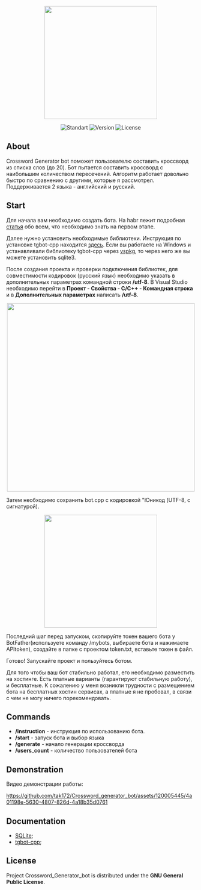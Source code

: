 <p align="center">
      <img src="https://i.ibb.co/6XWhQY9/logo.png" width="300">
</p>

<p align="center">
   <img src="https://img.shields.io/badge/Visual_Studio_2022-ISO_C%2B%2B_2020-yellow?logo=VisualStudio" alt="Standart">
   <img src="https://img.shields.io/badge/Crossword_generator_bot-v1.0-yellow" alt="Version">
   <img src="https://img.shields.io/badge/GNU%20General-Public%20License-yellow" alt="License">
</p>

## About

Crossword Generator bot поможет пользователю составить кроссворд из списка слов (до 20). Бот пытается составить кроссворд с наибольшим количеством пересечений. Алгоритм работает довольно быстро по сравнению с другими, которые я рассмотрел. Поддерживается 2 языка - английский и русский.

## Start

Для начала вам необходимо создать бота. На habr лежит подробная [статья](https://habr.com/ru/articles/543676/) обо всем, что необходимо знать на первом этапе.

Далее нужно установить необходимые библиотеки. Инструкция по установке tgbot-cpp находится [здесь](https://github.com/reo7sp/tgbot-cpp#tgbot-cpp). Если вы работаете на Windows и устанавливали библиотеку tgbot-cpp через [vspkg](https://github.com/microsoft/vcpkg), то через него же вы можете установить sqlite3.

После создания проекта и проверки подключения библиотек, для совместимости кодировок (русский язык) необходимо указать в дополнительных параметрах командной строки **/utf-8**. В Visual Studio необходимо перейти в **Проект - Свойства - С/С++ - Командная строка** и в **Дополнительных параметрах** написать **/utf-8**.

<p align="center"><img src="https://i.ibb.co/yytqbpT/image.png" width="500">
</p>

Затем необходимо сохранить bot.cpp с кодировкой "Юникод (UTF-8, с сигнатурой).

<p align="center">
<img src="https://i.ibb.co/3MPF8sZ/image.png" width="300">
</p>

Последний шаг перед запуском, скопируйте токен вашего бота у BotFather(используете команду /mybots, выбираете бота и нажимаете APItoken), создайте в папке с проектом token.txt, вставьте токен в файл.

Готово! Запускайте проект и пользуйтесь ботом.

Для того чтобы ваш бот стабильно работал, его необходимо разместить на хостинге. Есть платные варианты (гарантируют стабильную работу), и бесплатные. К сожалению у меня возникли трудности с размещением бота на бесплатных хостин сервисах, а платные я не пробовал, в связи с чем не могу ничего порекомендовать.

## Commands

- **/instruction** - инструкция по использованию бота.
- **/start** - запуск бота и выбор языка
- **/generate** - начало генерации кроссворда
- **/users_count** - количество пользователей бота

## Demonstration

Видео демонстрации работы:

https://github.com/tak172/Crossword_generator_bot/assets/120005445/4a01198e-5630-4807-826d-4a18b35d0761

## Documentation

- [SQLite](https://www.sqlite.org/cintro.html);
- [tgbot-cpp](https://reo7sp.github.io/tgbot-cpp/);


## License
Project Crossword_Generator_bot is distributed under the **GNU General Public License**.
